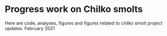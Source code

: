 # Progress work on Chilko smolts
Here are code, analyses, figures and figures related to chilko smolt project updates.
February 2021
